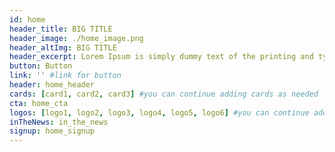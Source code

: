 ```yaml
---
id: home
header_title: BIG TITLE
header_image: ./home_image.png
header_altImg: BIG TITLE
header_excerpt: Lorem Ipsum is simply dummy text of the printing and typesetting industry. Lorem Ipsum has been the industry's standard dummy text ever since the 1500s, when an unknown printer took a galley of type and scrambled it to make a type specimen book.
button: Button
link: '' #link for button
header: home_header
cards: [card1, card2, card3] #you can continue adding cards as needed
cta: home_cta
logos: [logo1, logo2, logo3, logo4, logo5, logo6] #you can continue adding logos as needed
inTheNews: in_the_news
signup: home_signup
---
```

